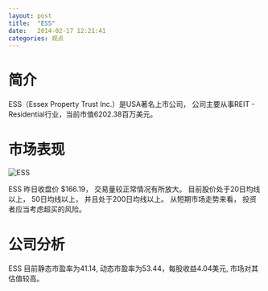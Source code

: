 ```yaml
---
layout: post
title:  "ESS"
date:   2014-02-17 12:21:41
categories: 观点
---
```


# 简介
ESS（Essex Property Trust Inc.）是USA著名上市公司，
公司主要从事REIT - Residential行业，当前市值6202.38百万美元。

# 市场表现

![ESS](http://finviz.com/chart.ashx?t=ESS&ty=c&ta=1&p=d&s=l)

ESS 昨日收盘价 $166.19，
交易量较正常情况有所放大。
目前股价处于20日均线以上，
50日均线以上，
并且处于200日均线以上。
从短期市场走势来看，
投资者应当考虑超买的风险。

# 公司分析
ESS 目前静态市盈率为41.14, 动态市盈率为53.44，每股收益4.04美元,
市场对其估值较高。
